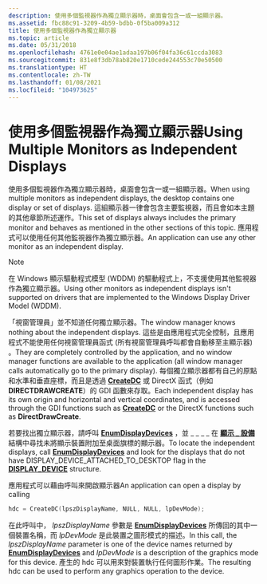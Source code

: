 ```yaml
---
description: 使用多個監視器作為獨立顯示器時，桌面會包含一或一組顯示器。
ms.assetid: fbc88c91-3209-4b59-bdbb-0f5ba009a312
title: 使用多個監視器作為獨立顯示器
ms.topic: article
ms.date: 05/31/2018
ms.openlocfilehash: 4761e0e04ae1adaa197b06f04fa36c61ccda3083
ms.sourcegitcommit: 831e8f3db78ab820e1710cede244553c70e50500
ms.translationtype: HT
ms.contentlocale: zh-TW
ms.lasthandoff: 01/08/2021
ms.locfileid: "104973625"
---
```

# <a name="using-multiple-monitors-as-independent-displays"></a><span data-ttu-id="a78f8-103">使用多個監視器作為獨立顯示器</span><span class="sxs-lookup"><span data-stu-id="a78f8-103">Using Multiple Monitors as Independent Displays</span></span>

<span data-ttu-id="a78f8-104">使用多個監視器作為獨立顯示器時，桌面會包含一或一組顯示器。</span><span class="sxs-lookup"><span data-stu-id="a78f8-104">When using multiple monitors as independent displays, the desktop contains one display or set of displays.</span></span> <span data-ttu-id="a78f8-105">這組顯示器一律會包含主要監視器，而且會如本主題的其他章節所述運作。</span><span class="sxs-lookup"><span data-stu-id="a78f8-105">This set of displays always includes the primary monitor and behaves as mentioned in the other sections of this topic.</span></span> <span data-ttu-id="a78f8-106">應用程式可以使用任何其他監視器作為獨立顯示器。</span><span class="sxs-lookup"><span data-stu-id="a78f8-106">An application can use any other monitor as an independent display.</span></span>

> [!Note]  
> <span data-ttu-id="a78f8-107">在 Windows 顯示驅動程式模型 (WDDM) 的驅動程式上，不支援使用其他監視器作為獨立顯示器。</span><span class="sxs-lookup"><span data-stu-id="a78f8-107">Using other monitors as independent displays isn't supported on drivers that are implemented to the Windows Display Driver Model (WDDM).</span></span>

 

<span data-ttu-id="a78f8-108">「視窗管理員」並不知道任何獨立顯示器。</span><span class="sxs-lookup"><span data-stu-id="a78f8-108">The window manager knows nothing about the independent displays.</span></span> <span data-ttu-id="a78f8-109">這些是由應用程式完全控制，且應用程式不能使用任何視窗管理員函式 (所有視窗管理員呼叫都會自動移至主顯示器) 。</span><span class="sxs-lookup"><span data-stu-id="a78f8-109">They are completely controlled by the application, and no window manager functions are available to the application (all window manager calls automatically go to the primary display).</span></span> <span data-ttu-id="a78f8-110">每個獨立顯示器都有自己的原點和水準和垂直座標，而且是透過 [**CreateDC**](/windows/desktop/api/Wingdi/nf-wingdi-createdca) 或 DirectX 函式（例如 **DIRECTDRAWCREATE**）的 GDI 函數來存取。</span><span class="sxs-lookup"><span data-stu-id="a78f8-110">Each independent display has its own origin and horizontal and vertical coordinates, and is accessed through the GDI functions such as [**CreateDC**](/windows/desktop/api/Wingdi/nf-wingdi-createdca) or the DirectX functions such as **DirectDrawCreate**.</span></span>

<span data-ttu-id="a78f8-111">若要找出獨立顯示器，請呼叫 [**EnumDisplayDevices**](/windows/desktop/api/Winuser/nf-winuser-enumdisplaydevicesa) ，並 \_ \_ \_ \_ 在 [**顯示 \_ 設備**](/windows/desktop/api/Wingdi/ns-wingdi-display_devicea) 結構中尋找未將顯示裝置附加至桌面旗標的顯示器。</span><span class="sxs-lookup"><span data-stu-id="a78f8-111">To locate the independent displays, call [**EnumDisplayDevices**](/windows/desktop/api/Winuser/nf-winuser-enumdisplaydevicesa) and look for the displays that do not have DISPLAY\_DEVICE\_ATTACHED\_TO\_DESKTOP flag in the [**DISPLAY\_DEVICE**](/windows/desktop/api/Wingdi/ns-wingdi-display_devicea) structure.</span></span>

<span data-ttu-id="a78f8-112">應用程式可以藉由呼叫來開啟顯示器</span><span class="sxs-lookup"><span data-stu-id="a78f8-112">An application can open a display by calling</span></span>


```C++
hdc = CreateDC(lpszDisplayName, NULL, NULL, lpDevMode);
```



<span data-ttu-id="a78f8-113">在此呼叫中， *lpszDisplayName* 參數是 [**EnumDisplayDevices**](/windows/desktop/api/Winuser/nf-winuser-enumdisplaydevicesa) 所傳回的其中一個裝置名稱，而 *lpDevMode* 是此裝置之圖形模式的描述。</span><span class="sxs-lookup"><span data-stu-id="a78f8-113">In this call, the *lpszDisplayName* parameter is one of the device names returned by [**EnumDisplayDevices**](/windows/desktop/api/Winuser/nf-winuser-enumdisplaydevicesa) and *lpDevMode* is a description of the graphics mode for this device.</span></span> <span data-ttu-id="a78f8-114">產生的 hdc 可以用來對裝置執行任何圖形作業。</span><span class="sxs-lookup"><span data-stu-id="a78f8-114">The resulting hdc can be used to perform any graphics operation to the device.</span></span>

 

 



